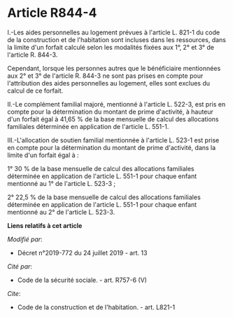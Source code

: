# Article R844-4

I.-Les aides personnelles au logement prévues à l'article L. 821-1 du code de la construction et de l'habitation sont
incluses dans les ressources, dans la limite d'un forfait calculé selon les modalités fixées aux 1°, 2° et 3° de l'article R.
844-3.

Cependant, lorsque les personnes autres que le bénéficiaire mentionnées aux 2° et 3° de l'article R. 844-3 ne sont pas prises
en compte pour l'attribution des aides personnelles au logement, elles sont exclues du calcul de ce forfait.

II.-Le complément familial majoré, mentionné à l'article L. 522-3, est pris en compte pour la détermination du montant de
prime d'activité, à hauteur d'un forfait égal à 41,65 % de la base mensuelle de calcul des allocations familiales déterminée
en application de l'article L. 551-1.

III.-L'allocation de soutien familial mentionnée à l'article L. 523-1 est prise en compte pour la détermination du montant de
prime d'activité, dans la limite d'un forfait égal à :

1° 30 % de la base mensuelle de calcul des allocations familiales déterminée en application de l'article L. 551-1 pour chaque
enfant mentionné au 1° de l'article L. 523-3 ;

2° 22,5 % de la base mensuelle de calcul des allocations familiales déterminée en application de l'article L. 551-1 pour
chaque enfant mentionné au 2° de l'article L. 523-3.

**Liens relatifs à cet article**

_Modifié par_:

  - Décret n°2019-772 du 24 juillet 2019 - art. 13

_Cité par_:

  - Code de la sécurité sociale. - art. R757-6 (V)

_Cite_:

  - Code de la construction et de l'habitation. - art. L821-1
